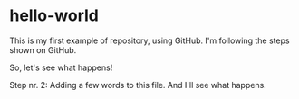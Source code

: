 # hello-world
This is my first example of repository, using GitHub. I'm following the steps shown on GitHub.

So, let's see what happens!

Step nr. 2: Adding a few words to this file. And I'll see what happens.
